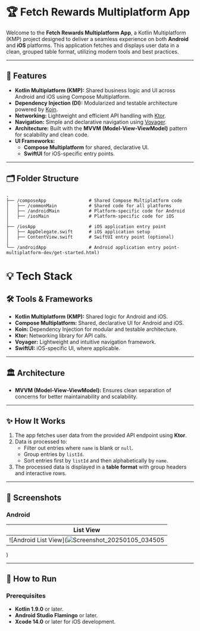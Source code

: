 # 🏆 Fetch Rewards Multiplatform App

Welcome to the **Fetch Rewards Multiplatform App**, a Kotlin Multiplatform (KMP) project designed to deliver a seamless experience on both **Android** and **iOS** platforms. This application fetches and displays user data in a clean, grouped table format, utilizing modern tools and best practices.

---

## 🚀 Features

- **Kotlin Multiplatform (KMP):** Shared business logic and UI across Android and iOS using Compose Multiplatform.
- **Dependency Injection (DI):** Modularized and testable architecture powered by [Koin](https://insert-koin.io/).
- **Networking:** Lightweight and efficient API handling with [Ktor](https://ktor.io/).
- **Navigation:** Simple and declarative navigation using [Voyager](https://github.com/adrielcafe/voyager).
- **Architecture:** Built with the **MVVM (Model-View-ViewModel)** pattern for scalability and clean code.
- **UI Frameworks:**
  - **Compose Multiplatform** for shared, declarative UI.
  - **SwiftUI** for iOS-specific entry points.

---

## 🗂 Folder Structure

```plaintext
.
├── /composeApp                # Shared Compose Multiplatform code
│   ├── /commonMain            # Shared code for all platforms
│   ├── /androidMain           # Platform-specific code for Android
│   ├── /iosMain               # Platform-specific code for iOS
│
├── /iosApp                    # iOS application entry point
│   ├── AppDelegate.swift      # iOS application setup
│   ├── ContentView.swift      # SwiftUI entry point (optional)
│
└── /androidApp                # Android application entry point-multiplatform-dev/get-started.html)
```

# 💡 Tech Stack

## 🛠 Tools & Frameworks

- **Kotlin Multiplatform (KMP):** Shared logic for Android and iOS.
- **Compose Multiplatform:** Shared, declarative UI for Android and iOS.
- **Koin:** Dependency Injection for modular and testable architecture.
- **Ktor:** Networking library for API calls.
- **Voyager:** Lightweight and intuitive navigation framework.
- **SwiftUI:** iOS-specific UI, where applicable.

---

## 🏛 Architecture

- **MVVM (Model-View-ViewModel):** Ensures clean separation of concerns for better maintainability and scalability.

---

## ✨ How It Works

1. The app fetches user data from the provided API endpoint using **Ktor**.
2. Data is processed to:
   - Filter out entries where `name` is blank or `null`.
   - Group entries by `listId`.
   - Sort entries first by `listId` and then alphabetically by `name`.
3. The processed data is displayed in a **table format** with group headers and interactive rows.

---

## 📱 Screenshots

### Android

| **List View**               |     
|-----------------------------|
| ![Android List View](![Screenshot_20250105_034505](https://github.com/user-attachments/assets/1845ec92-f581-47d8-8602-dfd7d1c45cb1)
)


---

## 📝 How to Run

### Prerequisites

- **Kotlin 1.9.0** or later.
- **Android Studio Flamingo** or later.
- **Xcode 14.0** or later for iOS development.
